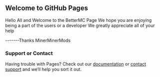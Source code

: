 ## Welcome to GitHub Pages

Hello All and Welcome to the BetterMC Page We hope you are enjoying being a part of the users or a developer
We greatly appreciate all of your help










-------Thanks MinerMinerMods

### Support or Contact

Having trouble with Pages? Check out our [documentation](https://docs.github.com/categories/github-pages-basics/) or [contact support](https://support.github.com/contact) and we’ll help you sort it out.
